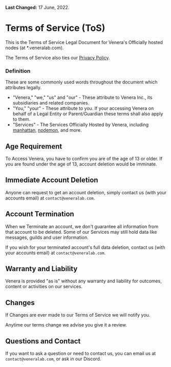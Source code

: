 **Last Changed:** 17 June, 2022.

# Terms of Service (ToS)

This is the Terms of Service Legal Document for Venera's Officially hosted nodes (at *.veneralab.com).

The Terms of Service also ties our [Privacy Policy](./Privacy%20Policy.md).

### Definition

These are some commonly used words throughout the document which attributes legally.

- "Venera," "we," "us" and "our" - These attribute to Venera Inc., its subsidiaries and related companies.
- "You," "your" - These attribute to you. If your accessing Venera on behalf of a Legal Entity or Parent/Guardian these terms shall also apply to them.
- "Services" - The Services Officially Hosted by Venera, including [manhattan](https://github.com/veneralab/manhattan), [nodemon](https://github.com/veneralab/nodemon), and more.

## Age Requirement
To Access Venera, you have to confirm you are of the age of 13 or older.
If you are found under the age of 13, account deletion would be imminate.

## Immediate Account Deletion

Anyone can request to get an account deletion, simply contact us (with your accounts email) at `contact@veneralab.com`.

## Account Termination

When we Terminate an account, we don't guarantee all information from that account to be deleted.
Some of our Services may still hold data like messages, guilds and user information.

If you wish for your terminated account's full data deletion, contact us (with your accounts email) at `contact@veneralab.com`.

## Warranty and Liability

Venera is provided "as is" without any warranty and liability for outcomes, content or activities on our services.

## Changes

If Changes are ever made to our Terms of Service we will notify you.

Anytime our terms change we advise you give it a review.

## Questions and Contact

If you want to ask a question or need to contact us, you can email us at `contact@veneralab.com`, or ask in our Discord.

